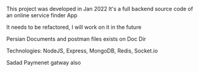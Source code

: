 This project was developed in Jan 2022
It's a full backend source code of an online service finder App

It needs to be refactored, I will work on it in the future

Persian Documents and postman files exists on Doc Dir

Technologies:
NodeJS, Express, MongoDB, Redis, Socket.io

Sadad Paymenet gatway also
